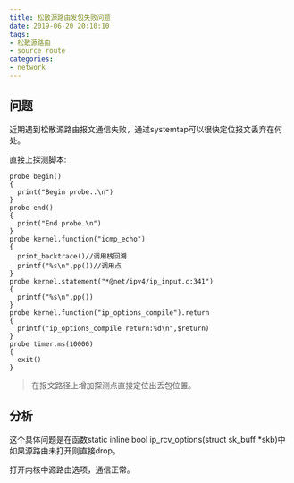```yaml
---
title: 松散源路由发包失败问题
date: 2019-06-20 20:10:10
tags:
- 松散源路由
- source route
categories:
- network
---
```


## 问题

近期遇到松散源路由报文通信失败，通过systemtap可以很快定位报文丢弃在何处。

直接上探测脚本:

```
probe begin()
{
  print("Begin probe..\n")
}
probe end()
{
  print("End probe.\n")
}
probe kernel.function("icmp_echo")
{
  print_backtrace()//调用栈回溯
  printf("%s\n",pp())//调用点
}
probe kernel.statement("*@net/ipv4/ip_input.c:341")
{
  printf("%s\n",pp())
}
probe kernel.function("ip_options_compile").return
{
  printf("ip_options_compile return:%d\n",$return)
}
probe timer.ms(10000)
{
  exit()
}
```

>在报文路径上增加探测点直接定位出丢包位置。

## 分析

这个具体问题是在函数static inline bool ip_rcv_options(struct sk_buff *skb)中如果源路由未打开则直接drop。

打开内核中源路由选项，通信正常。

